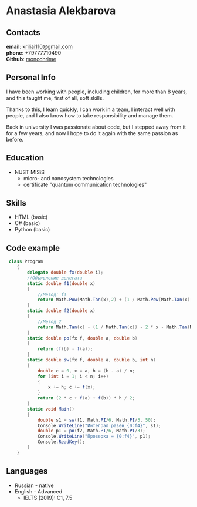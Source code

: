 # Anastasia Alekbarova

## Contacts

**email**: <kriliai110@gmail.com>\
**phone**: +79777710490\
**Github**: [monochrime](https://github.com/monochrime "профиль на гитхабе")

## Personal Info

I have been working with people, including children, for more than 8 years, and this taught me, first of all, soft skills.

Thanks to this, I learn quickly, I can work in a team, I interact well with people, and I also know how to take responsibility and manage them.

Back in university I was passionate about code, but I stepped away from it for a few years, and now I hope to do it again with the same passion as before.

## Education

- NUST MISiS
     - micro- and nanosystem technologies
     - certificate "quantum communication technologies"

## Skills

- HTML (basic)
- C# (basic)
- Python (basic)

## Code example
```C#
 class Program
    {
        delegate double fx(double i);
        //Объявление делегата
        static double f1(double x)
        {
            //Метод: f1
            return Math.Pow(Math.Tan(x),2) + (1 / Math.Pow(Math.Tan(x),2));
        }
        static double f2(double x)
        {
            //Метод 2
            return Math.Tan(x) - (1 / Math.Tan(x)) - 2 * x - Math.Tan(Math.PI / 6) + (1 / Math.Tan(Math.PI / 6)) + Math.PI / 3;
        }
        static double po(fx f, double a, double b)
        {
            return (f(b) - f(a));
        }
        static double sw(fx f, double a, double b, int n)
        {
            double c = 0, x = a, h = (b - a) / n;
            for (int i = 1; i < n; i++)
            {
                x += h; c += f(x);
            }
            return (2 * c + f(a) + f(b)) * h / 2;
        }
        static void Main()
        {
            double s1 = sw(f1, Math.PI/6, Math.PI/3, 50);
            Console.WriteLine("Интеграл равен {0:f4}", s1);
            double p1 = po(f2, Math.PI/6, Math.PI/3);
            Console.WriteLine("Проверка = {0:f4}", p1);
            Console.ReadKey();
        }
    }
```

## Languages 

* Russian - native
* English - Advanced
     * IELTS (2019): C1, 7.5

